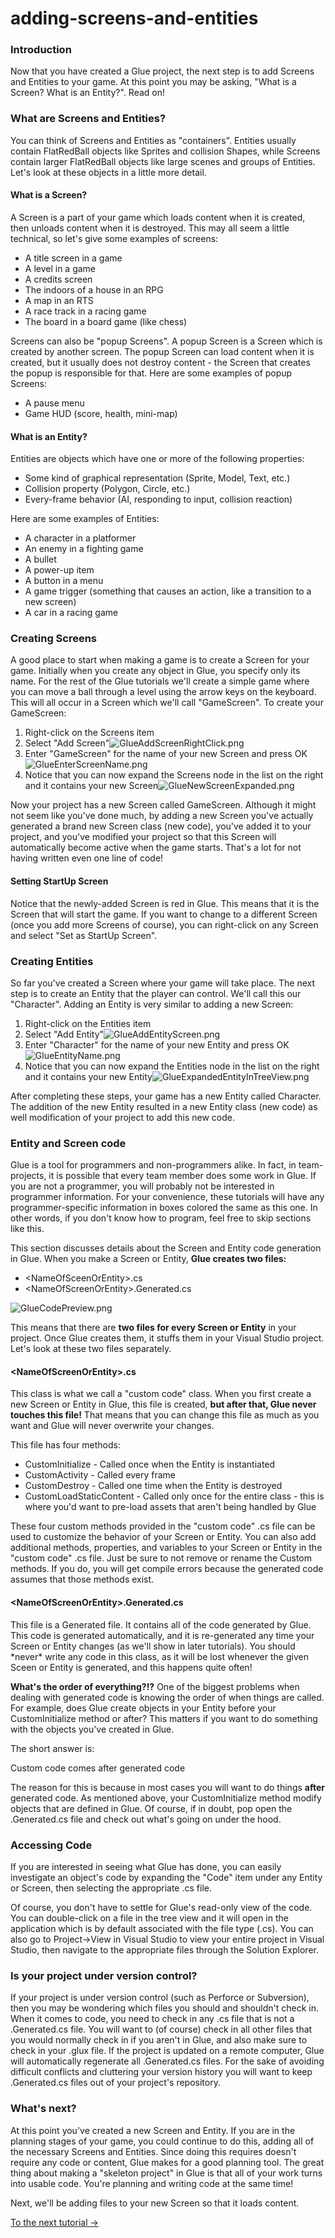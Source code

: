 # adding-screens-and-entities

### Introduction

Now that you have created a Glue project, the next step is to add Screens and Entities to your game. At this point you may be asking, "What is a Screen? What is an Entity?". Read on!

### What are Screens and Entities?

You can think of Screens and Entities as "containers". Entities usually contain FlatRedBall objects like Sprites and collision Shapes, while Screens contain larger FlatRedBall objects like large scenes and groups of Entities. Let's look at these objects in a little more detail.

#### What is a Screen?

A Screen is a part of your game which loads content when it is created, then unloads content when it is destroyed. This may all seem a little technical, so let's give some examples of screens:

* A title screen in a game
* A level in a game
* A credits screen
* The indoors of a house in an RPG
* A map in an RTS
* A race track in a racing game
* The board in a board game (like chess)

Screens can also be "popup Screens". A popup Screen is a Screen which is created by another screen. The popup Screen can load content when it is created, but it usually does not destroy content - the Screen that creates the popup is responsible for that. Here are some examples of popup Screens:

* A pause menu
* Game HUD (score, health, mini-map)

#### What is an Entity?

Entities are objects which have one or more of the following properties:

* Some kind of graphical representation (Sprite, Model, Text, etc.)
* Collision property (Polygon, Circle, etc.)
* Every-frame behavior (AI, responding to input, collision reaction)

Here are some examples of Entities:

* A character in a platformer
* An enemy in a fighting game
* A bullet
* A power-up item
* A button in a menu
* A game trigger (something that causes an action, like a transition to a new screen)
* A car in a racing game

### Creating Screens

A good place to start when making a game is to create a Screen for your game. Initially when you create any object in Glue, you specify only its name. For the rest of the Glue tutorials we'll create a simple game where you can move a ball through a level using the arrow keys on the keyboard. This will all occur in a Screen which we'll call "GameScreen". To create your GameScreen:

1. Right-click on the Screens item
2. Select "Add Screen"![GlueAddScreenRightClick.png](../../../media/migrated\_media-GlueAddScreenRightClick.png)
3. Enter "GameScreen" for the name of your new Screen and press OK![GlueEnterScreenName.png](../../../media/migrated\_media-GlueEnterScreenName.png)
4. Notice that you can now expand the Screens node in the list on the right and it contains your new Screen![GlueNewScreenExpanded.png](../../../media/migrated\_media-GlueNewScreenExpanded.png)

Now your project has a new Screen called GameScreen. Although it might not seem like you've done much, by adding a new Screen you've actually generated a brand new Screen class (new code), you've added it to your project, and you've modified your project so that this Screen will automatically become active when the game starts. That's a lot for not having written even one line of code!

#### Setting StartUp Screen

Notice that the newly-added Screen is red in Glue. This means that it is the Screen that will start the game. If you want to change to a different Screen (once you add more Screens of course), you can right-click on any Screen and select "Set as StartUp Screen".

### Creating Entities

So far you've created a Screen where your game will take place. The next step is to create an Entity that the player can control. We'll call this our "Character". Adding an Entity is very similar to adding a new Screen:

1. Right-click on the Entities item
2. Select "Add Entity"![GlueAddEntityScreen.png](../../../media/migrated\_media-GlueAddEntityScreen.png)
3. Enter "Character" for the name of your new Entity and press OK![GlueEntityName.png](../../../media/migrated\_media-GlueEntityName.png)
4. Notice that you can now expand the Entities node in the list on the right and it contains your new Entity![GlueExpandedEntityInTreeView.png](../../../media/migrated\_media-GlueExpandedEntityInTreeView.png)

After completing these steps, your game has a new Entity called Character. The addition of the new Entity resulted in a new Entity class (new code) as well modification of your project to add this new code.

### Entity and Screen code

Glue is a tool for programmers and non-programmers alike. In fact, in team-projects, it is possible that every team member does some work in Glue. If you are not a programmer, you will probably not be interested in programmer information. For your convenience, these tutorials will have any programmer-specific information in boxes colored the same as this one. In other words, if you don't know how to program, feel free to skip sections like this.

This section discusses details about the Screen and Entity code generation in Glue. When you make a Screen or Entity, **Glue creates two files:**

* \<NameOfSceenOrEntity>.cs
* \<NameOfScreenOrEntity>.Generated.cs

![GlueCodePreview.png](../../../media/migrated\_media-GlueCodePreview.png)

This means that there are **two files for every Screen or Entity** in your project. Once Glue creates them, it stuffs them in your Visual Studio project. Let's look at these two files separately.

#### \<NameOfScreenOrEntity>.cs

This class is what we call a "custom code" class. When you first create a new Screen or Entity in Glue, this file is created, **but after that, Glue never touches this file!** That means that you can change this file as much as you want and Glue will never overwrite your changes.

This file has four methods:

* CustomInitialize - Called once when the Entity is instantiated
* CustomActivity - Called every frame
* CustomDestroy - Called one time when the Entity is destroyed
* CustomLoadStaticContent - Called only once for the entire class - this is where you'd want to pre-load assets that aren't being handled by Glue

These four custom methods provided in the "custom code" .cs file can be used to customize the behavior of your Screen or Entity. You can also add additional methods, properties, and variables to your Screen or Entity in the "custom code" .cs file. Just be sure to not remove or rename the Custom methods. If you do, you will get compile errors because the generated code assumes that those methods exist.

#### \<NameOfScreenOrEntity>.Generated.cs

This file is a Generated file. It contains all of the code generated by Glue. This code is generated automatically, and it is re-generated any time your Screen or Entity changes (as we'll show in later tutorials). You should \*never\* write any code in this class, as it will be lost whenever the given Sceen or Entity is generated, and this happens quite often!

**What's the order of everything?!?** One of the biggest problems when dealing with generated code is knowing the order of when things are called. For example, does Glue create objects in your Entity before your CustomInitialize method or after? This matters if you want to do something with the objects you've created in Glue.

The short answer is:

Custom code comes after generated code

The reason for this is because in most cases you will want to do things **after** generated code. As mentioned above, your CustomInitialize method modify objects that are defined in Glue. Of course, if in doubt, pop open the .Generated.cs file and check out what's going on under the hood.

### Accessing Code

If you are interested in seeing what Glue has done, you can easily investigate an object's code by expanding the "Code" item under any Entity or Screen, then selecting the appropriate .cs file.

Of course, you don't have to settle for Glue's read-only view of the code. You can double-click on a file in the tree view and it will open in the application which is by default associated with the file type (.cs). You can also go to Project->View in Visual Studio to view your entire project in Visual Studio, then navigate to the appropriate files through the Solution Explorer.

### Is your project under version control?

If your project is under version control (such as Perforce or Subversion), then you may be wondering which files you should and shouldn't check in. When it comes to code, you need to check in any .cs file that is not a .Generated.cs file. You will want to (of course) check in all other files that you would normally check in if you aren't in Glue, and also make sure to check in your .glux file. If the project is updated on a remote computer, Glue will automatically regenerate all .Generated.cs files. For the sake of avoiding difficult conflicts and cluttering your version history you will want to keep .Generated.cs files out of your project's repository.

### What's next?

At this point you've created a new Screen and Entity. If you are in the planning stages of your game, you could continue to do this, adding all of the necessary Screens and Entities. Since doing this requires doesn't require any code or content, Glue makes for a good planning tool. The great thing about making a "skeleton project" in Glue is that all of your work turns into usable code. You're planning and writing code at the same time!

Next, we'll be adding files to your new Screen so that it loads content.

[To the next tutorial ->](../../../frb/docs/index.php)

